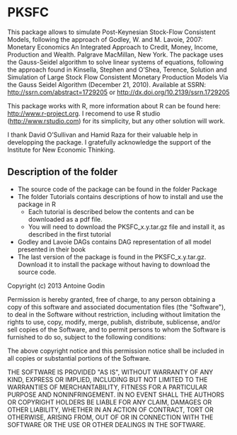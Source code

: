 # PKSFC

This package allows to simulate Post-Keynesian Stock-Flow Consistent Models, following the approach of Godley, W. and M. Lavoie, 2007: Monetary Economics An Integrated Approach to Credit, Money, Income, Production and Wealth. Palgrave MacMillan, New York. The package uses the Gauss-Seidel algorithm to solve linear systems of equations, following the approach found in Kinsella, Stephen and O’Shea, Terence, Solution and Simulation of Large Stock Flow Consistent Monetary Production Models Via the Gauss Seidel Algorithm (December 21, 2010). Available at SSRN: http://ssrn.com/abstract=1729205 or http://dx.doi.org/10.2139/ssrn.1729205

This package works with R, more information about R can be found here: http://www.r-project.org. I recomend to use R studio (http://www.rstudio.com) for its simplicity, but any other solution will work.

I thank David O’Sullivan and Hamid Raza for their valuable help in developping the package. I gratefully acknowledge the support of the Institute for New Economic Thinking.

## Description of the folder

- The source code of the package can be found in the folder Package
- The folder Tutorials contains descriptions of how to install and use the package in R
  - Each tutorial is described below the contents and can be downloaded as a pdf file.
  - You will need to download the PKSFC_x.y.tar.gz file and install it, as described in the first tutorial
- Godley and Lavoie DAGs contains DAG representation of all model presented in their book
- The last version of the package is found in the PKSFC_x.y.tar.gz. Download it to install the package without having to download the source code. 

Copyright (c) 2013 Antoine Godin

Permission is hereby granted, free of charge, to any person obtaining a copy of this software and associated documentation files (the "Software"), to deal in the Software without restriction, including without limitation the rights to use, copy, modify, merge, publish, distribute, sublicense, and/or sell copies of the Software, and to permit persons to whom the Software is furnished to do so, subject to the following conditions:

The above copyright notice and this permission notice shall be included in all copies or substantial portions of the Software.

THE SOFTWARE IS PROVIDED "AS IS", WITHOUT WARRANTY OF ANY KIND, EXPRESS OR IMPLIED, INCLUDING BUT NOT LIMITED TO THE WARRANTIES OF MERCHANTABILITY, FITNESS FOR A PARTICULAR PURPOSE AND NONINFRINGEMENT. IN NO EVENT SHALL THE AUTHORS OR COPYRIGHT HOLDERS BE LIABLE FOR ANY CLAIM, DAMAGES OR OTHER LIABILITY, WHETHER IN AN ACTION OF CONTRACT, TORT OR OTHERWISE, ARISING FROM, OUT OF OR IN CONNECTION WITH THE SOFTWARE OR THE USE OR OTHER DEALINGS IN THE SOFTWARE.